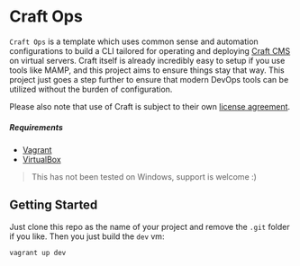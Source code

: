 # Craft Ops

`Craft Ops` is a template which uses common sense and automation 
configurations to build a CLI tailored for operating and deploying 
[Craft CMS][craft_link] on virtual servers. Craft itself is already
incredibly easy to setup if you use tools like MAMP, and this project
aims to ensure things stay that way. This project just goes a step
further to ensure that modern DevOps tools can be utilized without
the burden of configuration.

Please also note that use of Craft is subject to their own
[license agreement][craft_license].

##### Requirements

- [Vagrant][vagrant_link]
- [VirtualBox][virtualbox_link]

> This has not been tested on Windows, support is welcome :)

## Getting Started

Just clone this repo as the name of your project and remove the `.git` folder
if you like. Then you just build the `dev` vm:

```
vagrant up dev
```

[craft_link]: https://buildwithcraft.com/
[craft_license]: https://buildwithcraft.com/license
[vagrant_link]: http://vagrantup.com
[virtualbox_link]: http://virtualbox.org
